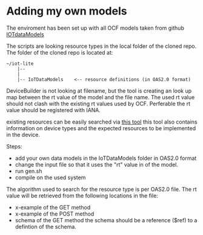 # Adding my own models

The enviroment has been set up with all OCF models taken from github
[IOTdataModels](https://github.com/openconnectivityfoundation/IoTDataModels)

The scripts are looking resource types in the local folder of the cloned repo.
The folder of the cloned repo is located at:
    
    ~/iot-lite        
        |-- 
        |                   
        |-- IoTDataModels    <-- resource definitions (in OAS2.0 format)


DeviceBuilder is not looking at filename, but the tool is creating an look up map between the
rt value of the model and the file name.
The used rt value should not clash with the existing rt values used by OCF.
Perferable the rt value should be registered with IANA.

existing resources can be easily searched via 
[this tool](https://openconnectivityfoundation.github.io/devicemodels/docs/resource.html)
this tool also contains information on device types and the expected resources to be implemented in the device.

Steps:
- add your own data models in the IoTDataModels folder in OAS2.0 format 
- change the input file so that it uses the "rt" value in of the model.
- run gen.sh
- compile on the used system

The algorithm used to search for the resource type is per OAS2.0 file. 
The rt value will be retrieved from the following locations in the file:
- x-example of the GET method
- x-example of the POST method
- schema of the GET method
  the schema should be a reference ($ref) to a defintion of the schema.


